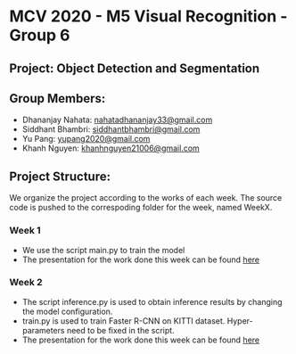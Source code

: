 # MCV 2020 - M5 Visual Recognition - Group 6

## Project: Object Detection and Segmentation

## Group Members:
- Dhananjay Nahata: nahatadhananjay33@gmail.com
- Siddhant Bhambri: siddhantbhambri@gmail.com
- Yu Pang: yupang2020@gmail.com
- Khanh Nguyen: khanhnguyen21006@gmail.com

## Project Structure:
We organize the project according to the works of each week. The source code is pushed to the correspoding folder for the week, named WeekX.

### Week 1
- We use the script main.py to train the model
- The presentation for the work done this week can be found [here](https://docs.google.com/presentation/d/1WBQWrhNQ5ybHa9XmfLkyJsPHMqfX2ilstxTsrWRO5X0/edit?usp=sharing)

### Week 2
- The script inference.py is used to obtain inference results by changing the model configuration.
- train.py is used to train Faster R-CNN on KITTI dataset. Hyper-parameters need to be fixed in the script.
- The presentation for the work done this week can be found [here](https://docs.google.com/presentation/d/1Cxh8sIgiQTOaXbjc6ygp3B-W5Z3nnfGUZHmHK0JMc9c/edit?usp=sharing)